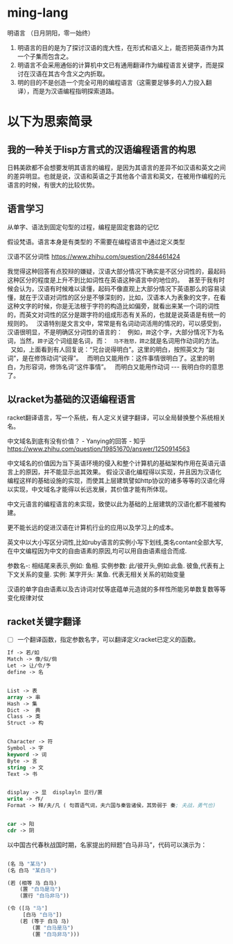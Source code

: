 # ming-lang
明语言 （日月阴阳，零一始终）

1. 明语言的目的是为了探讨汉语的庞大性，在形式和语义上，能否把英语作为其一个子集而包含之。
2. 明语言不会采用通俗的计算机中文已有通用翻译作为编程语言关键字，而是探讨在汉语在其古今含义之内折取。
3. 明的目的不是创造一个完全可用的编程语言（这需要足够多的人力投入翻译），而是为汉语编程指明探索道路。





# 以下为思索简录


## 我的一种关于lisp方言式的汉语编程语言的构思

日韩美欧都不会想要发明其语言的编程，是因为其语言的差异不如汉语和英文之间的差异明显。也就是说，汉语和英语之于其他各个语言和英文，在被用作编程的元语言的时候，有很大的比较优势。


## 语言学习

从单字、语法到固定句型的过程，编程是固定套路的记忆


假设梵语。语言本身是有类型的 不需要在编程语言中通过定义类型


汉语不区分词性  https://www.zhihu.com/question/284461424

我觉得这种回答有点狡辩的嫌疑，汉语大部分情况下确实是不区分词性的，最起码这种区分的程度是上升不到比如词性在英语这种语言中的地位的。
 
甚至于我有时候会认为，汉语有时候难以读懂，起码不像直观上大部分情况下英语那么的容易读懂，就在于汉语对词性的区分是不够深刻的，比如，汉语本人为表象的文字，在看这种文字的时候，你是无法根于字符的构造比如偏旁，就看出来某一个词的词性的，而英文对词性的区分是跟字符的组成形态有关系的，也就是说英语是有统一的规则的。
 
汉语特别是文言文中，常常是有名词动词活用的情况的，可以感受到，汉语很明显，不是明确区分词性的语言的：
 
例如，`蹄`这个字，大部分情况下为名词，当然，`蹄子`这个词组是名词，而：
 
`马不胜怒，蹄之`就是名词用作动词的方法。
 
又如，上面看到有人回复说：“兄台说得明白”。这里的明白，按照英文为 “副词”，是在修饰动词“说得”。
 
而明白又能用作：这件事情很明白了。这里的明白，为形容词，修饰名词“这件事情”。
 
而明白又能用作动词 --- 我明白你的意思了。




## 以racket为基础的汉语编程语言

racket翻译语言，写一个系统，有人定义关键字翻译，可以全局替换整个系统相关名。


中文域名到底有没有价值？ - Yanying的回答 - 知乎
https://www.zhihu.com/question/19851670/answer/1250914563

中文域名的价值因为当下英语环境的侵入和整个计算机的基础架构作用在英语元语言上的原因，并不能显示出其效果。
假设汉语化编程得以实现，并且因为汉语化编程这样的基础设施的实现，而使其上层建筑譬如http协议的诸多等等的汉语化得以实现，中文域名才能得以长远发展，其价值才能有所体现。


中文元语言的编程语言的未实现，致使以此为基础的上层建筑的汉语化都不能被构建。

更不能长远的促进汉语在计算机行业的应用以及学习上的成本。


英文中以大小写区分词性,比如ruby语言的实例小写下划线,类名contant全部大写,在中文编程因为中文的自由语素的原因,均可以用自由语素组合而成.


参数名-:   相结尾来表示,例如: 鱼相.
实例参数:  此/彼开头,例如:此鱼.  彼鱼,代表有上下文关系的变量.
实例:  某字开头:  某鱼.  代表无相关关系的初始变量


汉语的单字自由语素以及古诗词对仗等底蕴单元造就的多样性所能另单数复数等等变化规律对仗


## racket关键字翻译
- [ ] 一个翻译函数，指定参数名字，可以翻译定义racket已定义的函数。

~~~lisp
If -> 若/如
Match -> 像/似/倘
Let -> 让/令/予
define -> 名


List -> 表
array -> 串
Hash -> 集
Dict ->  典
Class -> 类
Struct -> 构


Character -> 符
Symbol -> 字
keyword -> 词
Byte -> 言
string -> 文
Text -> 书


display -> 显  displayln 显行/置
write -> 作/
Format -> 释/夫/凡 ( 句首语气词，夫六国与秦皆诸侯，其势弱于 秦; 夫战，勇气也)


car -> 阳
cdr -> 阴
~~~



以中国古代春秋战国时期，名家提出的辩题“白马非马”，代码可以演示为：

~~~lisp

(名 马 "某马")
(名 白马 "某白马")

(若 (相等 马 白马)
    (置 "白马是马")
    (置行 "白马非马"))

(令 ([马 "马"]
     [白马 "白马"])
    (若 (等于 白马 马)
        (置 "白马是马")
        (置 "白马非马")))
~~~


